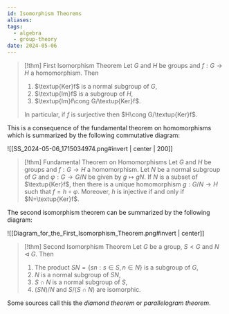 ```yaml
---
id: Isomorphism Theorems
aliases: 
tags:
  - algebra
  - group-theory
date: 2024-05-06
---
```


> [!thm] First Isomorphism Theorem
> Let $G$ and $H$ be groups and $f:G\rightarrow H$ a homomorphism. Then
> 1. $\textup{Ker}f$ is a normal subgroup of $G$,
> 2. $\textup{Im}f$ is a subgroup of $H$,
> 3. $\textup{Im}f\cong G/\textup{Ker}f$.
>
> In particular, if $f$ is surjective then $H\cong G/\textup{Ker}f$.

This is a consequence of the fundamental theorem on homomorphisms which is summarized by the following commutative diagram:

![[SS_2024-05-06_1715034974.png#invert | center | 200]]

> [!thm] Fundamental Theorem on Homomorphisms
> Let $G$ and $H$ be groups and $f:G\rightarrow H$ a homomorphism. Let $N$ be a normal subgroup of $G$ and $\varphi:G\rightarrow G/N$ be given by $g\mapsto gN$. If $N$ is a subset of $\textup{Ker}f$, then there is a unique homomorphism $g:G/N\rightarrow H$ such that $f=h\circ\varphi$. Moreover, $h$ is injective if and only if $N=\textup{Ker}f$.

The second isomorphism theorem can be summarized by the following diagram:

![[Diagram_for_the_First_Isomorphism_Theorem.png#invert | center]]

> [!thm] Second Isomorphism Theorem
> Let $G$ be a group, $S< G$ and $N\lhd G$. Then
> 1. The product $SN=\{sn:s\in S,n\in N\}$ is a subgroup of $G$,
> 2. $N$ is a normal subgroup of $SN$,
> 3. $S\cap N$ is a normal subgroup of $S$,
> 4. $(SN)/N$ and $S/(S\cap N)$ are isomorphic.

Some sources call this the *diamond theorem* or *parallelogram theorem*.
